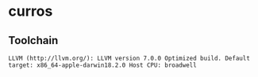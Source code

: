 # curros

## Toolchain
`
LLVM (http://llvm.org/):
  LLVM version 7.0.0
  Optimized build.
  Default target: x86_64-apple-darwin18.2.0
  Host CPU: broadwell
`
